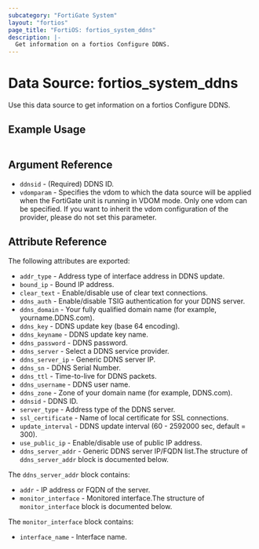 ```yaml
---
subcategory: "FortiGate System"
layout: "fortios"
page_title: "FortiOS: fortios_system_ddns"
description: |-
  Get information on a fortios Configure DDNS.
---
```


# Data Source: fortios_system_ddns
Use this data source to get information on a fortios Configure DDNS.


## Example Usage

```hcl

```

## Argument Reference

* `ddnsid` - (Required) DDNS ID.
* `vdomparam` - Specifies the vdom to which the data source will be applied when the FortiGate unit is running in VDOM mode. Only one vdom can be specified. If you want to inherit the vdom configuration of the provider, please do not set this parameter.

## Attribute Reference

The following attributes are exported:

* `addr_type` - Address type of interface address in DDNS update.
* `bound_ip` - Bound IP address.
* `clear_text` - Enable/disable use of clear text connections.
* `ddns_auth` - Enable/disable TSIG authentication for your DDNS server.
* `ddns_domain` - Your fully qualified domain name (for example, yourname.DDNS.com).
* `ddns_key` - DDNS update key (base 64 encoding).
* `ddns_keyname` - DDNS update key name.
* `ddns_password` - DDNS password.
* `ddns_server` - Select a DDNS service provider.
* `ddns_server_ip` - Generic DDNS server IP.
* `ddns_sn` - DDNS Serial Number.
* `ddns_ttl` - Time-to-live for DDNS packets.
* `ddns_username` - DDNS user name.
* `ddns_zone` - Zone of your domain name (for example, DDNS.com).
* `ddnsid` - DDNS ID.
* `server_type` - Address type of the DDNS server.
* `ssl_certificate` - Name of local certificate for SSL connections.
* `update_interval` - DDNS update interval (60 - 2592000 sec, default = 300).
* `use_public_ip` - Enable/disable use of public IP address.
* `ddns_server_addr` - Generic DDNS server IP/FQDN list.The structure of `ddns_server_addr` block is documented below.

The `ddns_server_addr` block contains:

* `addr` - IP address or FQDN of the server.
* `monitor_interface` - Monitored interface.The structure of `monitor_interface` block is documented below.

The `monitor_interface` block contains:

* `interface_name` - Interface name.
